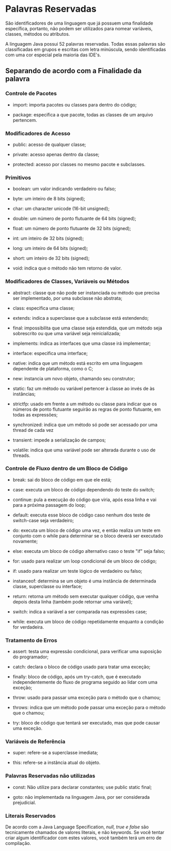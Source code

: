# Palavras Reservadas

São identificadores de uma linguagem que já possuem uma finalidade específica, portanto, não podem ser utilizados para nomear variáveis, classes, métodos ou atributos.

A linguagem Java possui 52 palavras reservadas. Todas essas palavras são classificadas em grupos e escritas com letra minúscula, sendo identificadas com uma cor especial pela maioria das IDE's.

## Separando de acordo com a Finalidade da palavra

### Controle de Pacotes

- import: importa pacotes ou classes para dentro do código;

- package: especifica a que pacote, todas as classes de um arquivo pertencem.

### Modificadores de Acesso

- public: acesso de qualquer classe;

- private: acesso apenas dentro da classe;

- protected: acesso por classes no mesmo pacote e subclasses.

### Primitivos 

- boolean: um valor indicando verdadeiro ou falso;

- byte: um inteiro de 8 bits (signed);

- char: um character unicode (16-bit unsigned);

- double: um número de ponto flutuante de 64 bits (signed);

- float: um número de ponto flutuante de 32 bits (signed);

- int: um inteiro de 32 bits (signed);

- long: um inteiro de 64 bits (signed);

- short: um inteiro de 32 bits (signed);                                                        

- void: indica que o método não tem retorno de valor.

### Modificadores de Classes, Variáveis ou Métodos

- abstract: classe que não pode ser instanciada ou método que precisa ser implementado, por uma subclasse não abstrata;

- class: especifica uma classe;

- extends: indica a superclasse que a subclasse está estendendo;

- final: impossibilita que uma classe seja estendida, que um método seja sobrescrito ou que uma variável seja reinicializada;

- implements: indica as interfaces que uma classe irá implementar;

- interface: especifica uma interface;

- native: indica que um método está escrito em uma linguagem dependente de plataforma, como o C;

- new: instancia um novo objeto, chamando seu construtor;

- static: faz um método ou variável pertencer à classe ao invés de às instâncias;

- strictfp: usado em frente a um método ou classe para indicar que os números de ponto flutuante seguirão as regras de ponto flutuante, em todas as expressões;

- synchronized: indica que um método só pode ser acessado por uma thread de cada vez

- transient: impede a serialização de campos;

- volatile: indica que uma variável pode ser alterada durante o uso de threads.

### Controle de Fluxo dentro de um Bloco de Código

- break: sai do bloco de código em que ele está;

- case: executa um bloco de código dependendo do teste do switch;

- continue: pula a execução do código que viria, após essa linha e vai para a próxima passagem do loop;

- default: executa esse bloco de código caso nenhum dos teste de switch-case seja verdadeiro;

- do: executa um bloco de código uma vez, e então realiza um teste em conjunto com o while para determinar se o bloco deverá ser executado novamente;

- else: executa um bloco de código alternativo caso o teste "if" seja falso;

- for: usado para realizar um loop condicional de um bloco de código;

- if: usado para realizar um teste lógico de verdadeiro ou falso;

- instanceof: determina se um objeto é uma instância de determinada classe, superclasse ou interface;

- return: retorna um método sem executar qualquer código, que venha depois desta linha (também pode retornar uma variável);

- switch: indica a variável a ser comparada nas expressões case;

- while: executa um bloco de código repetidamente enquanto a condição for verdadeira.

### Tratamento de Erros

- assert: testa uma expressão condicional, para verificar uma suposição do programador;

- catch: declara o bloco de código usado para tratar uma exceção;

- finally: bloco de código, após um try-catch, que é executado independentemente do fluxo de programa seguido ao lidar com uma exceção;

- throw: usado para passar uma exceção para o método que o chamou;

- throws: indica que um método pode passar uma exceção para o método que o chamou;

- try: bloco de código que tentará ser executado, mas que pode causar uma exceção.

### Variáveis de Referência

- super: refere-se a superclasse imediata;

- this: refere-se a instância atual do objeto.

### Palavras Reservadas não utilizadas

- const: Não utilize para declarar constantes; use public static final;

- goto: não implementada na linguagem Java, por ser considerada prejudicial.

### Literais Reservados

De acordo com a Java Language Specification, *null, true e false* são tecnicamente chamados de valores literais, e não keywords. Se você tentar criar algum identificador com estes valores, você também terá um erro de compilação.

